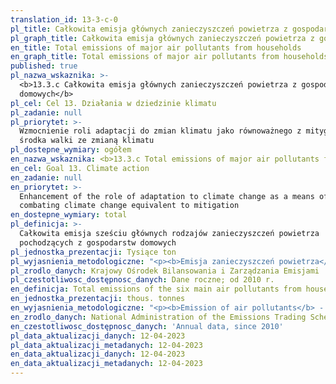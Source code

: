```yaml
---
translation_id: 13-3-c-0
pl_title: Całkowita emisja głównych zanieczyszczeń powietrza z gospodarstw domowych
pl_graph_title: Całkowita emisja głównych zanieczyszczeń powietrza z gospodarstw domowych
en_title: Total emissions of major air pollutants from households
en_graph_title: Total emissions of major air pollutants from households
published: true
pl_nazwa_wskaznika: >-
  <b>13.3.c Całkowita emisja głównych zanieczyszczeń powietrza z gospodarstw
  domowych</b>
pl_cel: Cel 13. Działania w dziedzinie klimatu
pl_zadanie: null
pl_priorytet: >-
  Wzmocnienie roli adaptacji do zmian klimatu jako równoważnego z mitygacją
  środka walki ze zmianą klimatu
pl_dostepne_wymiary: ogółem
en_nazwa_wskaznika: <b>13.3.c Total emissions of major air pollutants from households</b>
en_cel: Goal 13. Climate action
en_zadanie: null
en_priorytet: >-
  Enhancement of the role of adaptation to climate change as a means of
  combating climate change equivalent to mitigation
en_dostepne_wymiary: total
pl_definicja: >-
  Całkowita emisja sześciu głównych rodzajów zanieczyszczeń powietrza
  pochodzących z gospodarstw domowych
pl_jednostka_prezentacji: Tysiące ton
pl_wyjasnienia_metodologiczne: "<p><b>Emisja zanieczyszczeń powietrza</b>  - wprowadzanie do powietrza atmosferycznego pyłowych lub gazowych zanieczyszczeń w sposób zorganizowany (poprzez emitory) lub niezorganizowany (z hałd, składowisk, w toku przeładunku substancji sypkich lub lotnych, z hal produkcyjnych, poprzez wywietrzniki dachowe i okienne, w wyniku pożarów lasu, itp.).</p> <p>W skład emisji zanieczyszczeń z gospodarstw domowych wlicza się:</p> <p>•\tDwutlenek siarki</p> <p>•\tTlenki azotu</p> <p>•\tTlenek węgla</p> <p>•\tNiemetanowe lotne związki organiczne</p> <p>•\tAmoniak</p> <p>•\tPyły (jako całkowity pył zawieszony)</p>"
pl_zrodlo_danych: Krajowy Ośrodek Bilansowania i Zarządzania Emisjami
pl_czestotliwosc_dostępnosc_danych: Dane roczne; od 2010 r.
en_definicja: Total emissions of the six main air pollutants from households
en_jednostka_prezentacji: thous. tonnes
en_wyjasnienia_metodologiczne: "<p><b>Emission of air pollutants</b> - Release of dust and gaseous pollutants into the atmosphere in the organized (through stationary point-sources) or unorganized manner (from dumps, landfills, during reloading of loose or volatile substances, through roof and window ventilation, due to forest fires, etc.).</p> <p>Total emission of main air pollutants from households includes:</p> <p>•\tSulphur dioxide</p> <p>•\tNitrogen oxides</p> <p>•\tCarbon oxide</p> <p>•\tVolatile nonmethane organic compounds</p> <p>•\tAmmonia</p> <p>•\tParticulates (as Total Suspended Particulates)</p>"
en_zrodlo_danych: National Administration of the Emissions Trading Scheme
en_czestotliwosc_dostępnosc_danych: 'Annual data, since 2010'
pl_data_aktualizacji_danych: 12-04-2023
pl_data_aktualizacji_metadanych: 12-04-2023
en_data_aktualizacji_danych: 12-04-2023
en_data_aktualizacji_metadanych: 12-04-2023
---
```

